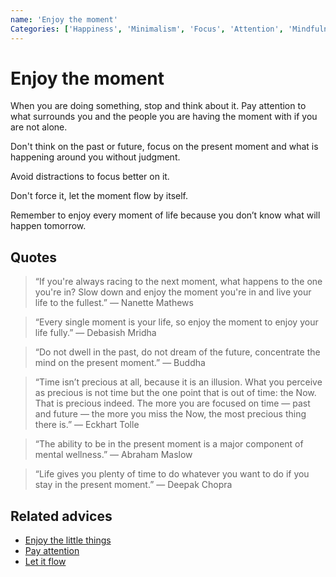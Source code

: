```yaml
---
name: 'Enjoy the moment'
Categories: ['Happiness', 'Minimalism', 'Focus', 'Attention', 'Mindfulness']
---
```

# Enjoy the moment

When you are doing something, stop and think about it. Pay attention to what surrounds you and the people you are having the moment with if you are not alone.

Don't think on the past or future, focus on the present moment and what is happening around you without judgment.

Avoid distractions to focus better on it.

Don't force it, let the moment flow by itself.

Remember to enjoy every moment of life because you don’t know what will happen tomorrow.

## Quotes

> “If you're always racing to the next moment, what happens to the one you're in? Slow down and enjoy the moment you're in and live your life to the fullest.” ― Nanette Mathews

> “Every single moment is your life, so enjoy the moment to enjoy your life fully.” ― Debasish Mridha

> “Do not dwell in the past, do not dream of the future, concentrate the mind on the present moment.” — Buddha

> “Time isn’t precious at all, because it is an illusion. What you perceive as precious is not time but the one point that is out of time: the Now. That is precious indeed. The more you are focused on time — past and future — the more you miss the Now, the most precious thing there is.” ― Eckhart Tolle

> “The ability to be in the present moment is a major component of mental wellness.” — Abraham Maslow

> “Life gives you plenty of time to do whatever you want to do if you stay in the present moment.” — Deepak Chopra

## Related advices

- [Enjoy the little things](../Enjoy%20the%20little%20things/index.md)
- [Pay attention](../Pay%20attention/index.md)
- [Let it flow](../Let%20it%20flow/index.md)